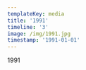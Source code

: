 ```yaml
---
templateKey: media
title: '1991'
timeline: '3'
image: /img/1991.jpg
timestamp: '1991-01-01'
---
```

1991
